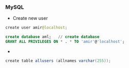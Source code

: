 ### MySQL


* Create new user
```java
create user amir@localhost;
```
```sql
create database aml;   // create database
GRANT ALL PRIVILEGES ON * . * TO 'amir'@'localhost';
```
* 
```java
create table allusers (allnames varchar(255));
```
